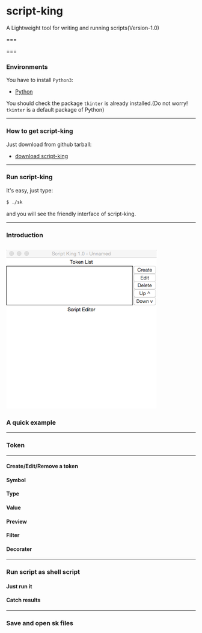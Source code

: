 script-king
===========

A Lightweight tool for writing and running scripts(Version-1.0)

===


===

### Environments

You have to install `Python3`:

* [Python](https://www.python.org/)

You should check the package `tkinter` is already installed.(Do not worry! `tkinter` is a default package of Python)

---

### How to get script-king

Just download from github tarball:

* [download script-king](https://github.com/dokelung/script-king/tarball/v1.0)

---

### Run script-king

It's easy, just type:

```sh
$ ./sk
```

and you will see the friendly interface of script-king.

---

### Introduction

![script-king main window](https://github.com/dokelung/script-king/blob/master/img/sk-main_win.png)
---

### A quick example

---

### Token

---

#### Create/Edit/Remove a token

#### Symbol

#### Type

#### Value

#### Preview

#### Filter

#### Decorater

---

### Run script as shell script

#### Just run it

#### Catch results

---

### Save and open sk files
